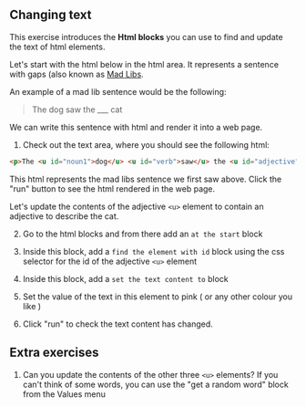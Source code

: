 ## Changing text

This exercise introduces the **Html blocks** you can use to find and update the text of html elements.

Let's start with the html below in the html area. It represents a sentence with gaps (also known as [Mad Libs](https://en.wikipedia.org/wiki/Mad_Libs). 

An example of a mad lib sentence would be the following:

  >  The dog saw the ___ cat

We can write this sentence with html and render it into a web page.

1. Check out the text area, where you should see the following html:

```html
<p>The <u id="noun1">dog</u> <u id="verb">saw</u> the <u id="adjective">___</u> <u id="noun2">cat</u></p>
```

This html represents the mad libs sentence we first saw above.
Click the "run" button to see the html rendered in the web page. 

Let's update the contents of the adjective `<u>` element to contain an adjective to describe the cat.

2.  Go to the html blocks and from there add an `at the start` block
      
3.  Inside this block, add a `find the element with id` block using the css selector for the id of the adjective `<u>` element
      
4.  Inside this block, add a `set the text content to` block 

5. Set the value of the text in this element to pink ( or any other colour you like )

6.  Click "run" to check the text content has changed.


## Extra exercises

1.  Can you update the contents of the other three `<u>` elements? If you can't think of some words, you can use the "get a random word" block from the Values menu